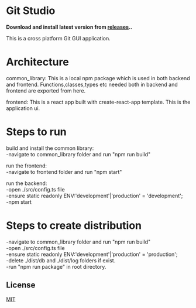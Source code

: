 # Git Studio

**Download and install latest version from [releases](https://github.com/TulshiDas39/GitStudio/releases)..**

This is a cross platform Git GUI application.

# Architecture

common_library: This is a local npm package which is used in both backend and frontend. Functions,classes,types etc needed both in backend and frontend are exported from here.

frontend: This is a react app built with create-react-app template. This is the application ui.

# Steps to run

build and install the common library:  
-navigate to common_library folder and run "npm run build"  
  
run the frontend:  
-navigate to frontend folder and run "npm start"  
  
run the backend:    
-open ./src/config.ts file  
-ensure static readonly ENV:'development'|'production' = 'development';      
-npm start  

# Steps to create distribution
-navigate to common_library folder and run "npm run build"  
-open ./src/config.ts file  
-ensure static readonly ENV:'development'|'production' = 'production';  
-delete ./dist/db and ./dist/log folders if exist.  
-run "npm run package" in root directory.  

## License

[MIT](LICENSE)
